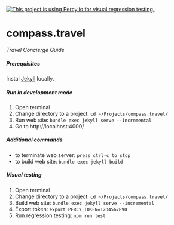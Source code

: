 [![This project is using Percy.io for visual regression testing.](https://percy.io/static/images/percy-badge.svg)](https://percy.io/3e4901a1/tatsiana.ch)

# compass.travel
*Travel Concierge Guide*

##### Prerequisites
Instal [Jekyll](https://jekyllrb.com/) locally.

##### Run in development mode
1. Open terminal
2. Change directory to a project: `cd ~/Projects/compass.travel/`
3. Run web site: `bundle exec jekyll serve --incremental`
4. Go to http://localhost:4000/

##### Additional commands
- to terminate web server: `press ctrl-c to stop`
- to build web site: `bundle exec jekyll build`

##### Visual testing
1. Open terminal
2. Change directory to a project: `cd ~/Projects/compass.travel/`
3. Build web site: `bundle exec jekyll serve --incremental`
4. Export token: `export PERCY_TOKEN=1234567890`
5. Run regression testing: `npm run test`
